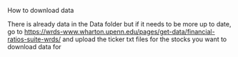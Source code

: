 How to download data

There is already data in the Data folder but if it needs to be more up to date, go to https://wrds-www.wharton.upenn.edu/pages/get-data/financial-ratios-suite-wrds/ and upload the ticker txt files for the stocks you want to download data for

